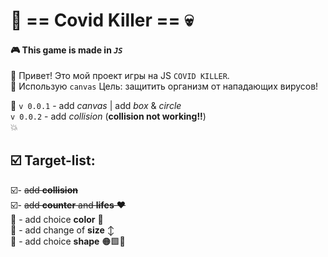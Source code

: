 # 🦠 == Covid Killer == 💀 #

#### 🎮 This game is made in **_`JS`_**  ####
👋 Привет! Это мой проект игры на JS `COVID KILLER`.  
🎨 Использую `canvas`
Цель: защитить организм от нападающих вирусов!


🎯 `v 0.0.1` - add _canvas_ | add _box_ & _circle_  
 `v 0.0.2` - add _collision_ (**collision not working!!**)  
💥

## ☑️ Target-list: ## 

️☑️- ~~add **collision**~~  
☑️- ~~add **counter** and **lifes** ❤️~~  
🔲  -  add choice **color** 🎨  
🔲  -  add change of **size** ↕️  
🔲  -  add choice **shape** 🟠🟩🔷
